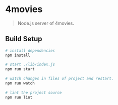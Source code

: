 # 4movies

> Node.js server of 4movies.

## Build Setup

``` bash
# install dependencies
npm install
 
# start ./lib/index.js
npm run start
 
# watch changes in files of project and restart.
npm run watch
 
# lint the project source
npm run lint
```
